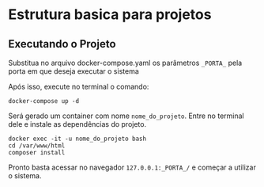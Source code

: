 # Estrutura basica para projetos

## Executando o Projeto
Substitua no arquivo docker-compose.yaml os parâmetros `_PORTA_` pela porta em que deseja executar o sistema

Após isso, execute no terminal o comando:
```shell
docker-compose up -d
```

Será gerado um container com nome `nome_do_projeto`. Entre no terminal dele e instale as dependências do projeto.
```shell
docker exec -it -u nome_do_projeto bash
cd /var/www/html
composer install
```

Pronto basta acessar no navegador `127.0.0.1:_PORTA_/` e começar a utilizar o sistema.
